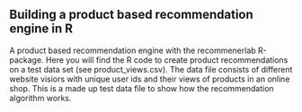 ## Building a product based recommendation engine in R
A product based recommendation engine with the recommenerlab R-package. Here you will find the R code to create product recommendations on a test data set (see product_views.csv). The data file consists of different website visiors with unique user ids and their views of products in an online shop. This is a made up test data file to show how the recommendation algorithm works.
